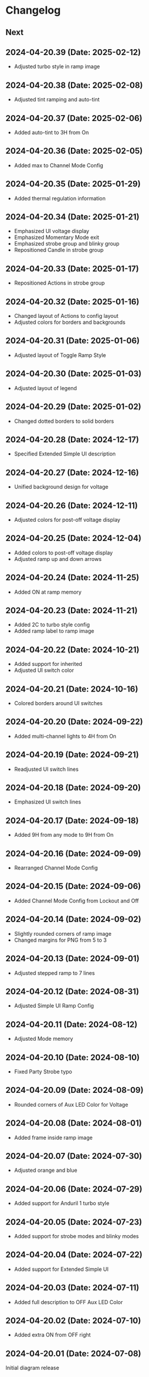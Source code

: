# Changelog

## Next

## 2024-04-20.39 (Date: 2025-02-12)

- Adjusted turbo style in ramp image

## 2024-04-20.38 (Date: 2025-02-08)

- Adjusted tint ramping and auto-tint

## 2024-04-20.37 (Date: 2025-02-06)

- Added auto-tint to 3H from On

## 2024-04-20.36 (Date: 2025-02-05)

- Added max to Channel Mode Config

## 2024-04-20.35 (Date: 2025-01-29)

- Added thermal regulation information

## 2024-04-20.34 (Date: 2025-01-21)

- Emphasized UI voltage display
- Emphasized Momentary Mode exit
- Emphasized strobe group and blinky group
- Repositioned Candle in strobe group

## 2024-04-20.33 (Date: 2025-01-17)

- Repositioned Actions in strobe group

## 2024-04-20.32 (Date: 2025-01-16)

- Changed layout of Actions to config layout
- Adjusted colors for borders and backgrounds

## 2024-04-20.31 (Date: 2025-01-06)

- Adjusted layout of Toggle Ramp Style

## 2024-04-20.30 (Date: 2025-01-03)

- Adjusted layout of legend

## 2024-04-20.29 (Date: 2025-01-02)

- Changed dotted borders to solid borders

## 2024-04-20.28 (Date: 2024-12-17)

- Specified Extended Simple UI description

## 2024-04-20.27 (Date: 2024-12-16)

- Unified background design for voltage

## 2024-04-20.26 (Date: 2024-12-11)

- Adjusted colors for post-off voltage display

## 2024-04-20.25 (Date: 2024-12-04)

- Added colors to post-off voltage display
- Adjusted ramp up and down arrows

## 2024-04-20.24 (Date: 2024-11-25)

- Added ON at ramp memory

## 2024-04-20.23 (Date: 2024-11-21)

- Added 2C to turbo style config
- Added ramp label to ramp image

## 2024-04-20.22 (Date: 2024-10-21)

- Added support for inherited
- Adjusted UI switch color

## 2024-04-20.21 (Date: 2024-10-16)

- Colored borders around UI switches

## 2024-04-20.20 (Date: 2024-09-22)

- Added multi-channel lights to 4H from On

## 2024-04-20.19 (Date: 2024-09-21)

- Readjusted UI switch lines

## 2024-04-20.18 (Date: 2024-09-20)

- Emphasized UI switch lines

## 2024-04-20.17 (Date: 2024-09-18)

- Added 9H from any mode to 9H from On

## 2024-04-20.16 (Date: 2024-09-09)

- Rearranged Channel Mode Config

## 2024-04-20.15 (Date: 2024-09-06)

- Added Channel Mode Config from Lockout and Off

## 2024-04-20.14 (Date: 2024-09-02)

- Slightly rounded corners of ramp image
- Changed margins for PNG from 5 to 3

## 2024-04-20.13 (Date: 2024-09-01)

- Adjusted stepped ramp to 7 lines

## 2024-04-20.12 (Date: 2024-08-31)

- Adjusted Simple UI Ramp Config

## 2024-04-20.11 (Date: 2024-08-12)

- Adjusted Mode memory

## 2024-04-20.10 (Date: 2024-08-10)

- Fixed Party Strobe typo

## 2024-04-20.09 (Date: 2024-08-09)

- Rounded corners of Aux LED Color for Voltage

## 2024-04-20.08 (Date: 2024-08-01)

- Added frame inside ramp image

## 2024-04-20.07 (Date: 2024-07-30)

- Adjusted orange and blue

## 2024-04-20.06 (Date: 2024-07-29)

- Added support for Anduril 1 turbo style

## 2024-04-20.05 (Date: 2024-07-23)

- Added support for strobe modes and blinky modes

## 2024-04-20.04 (Date: 2024-07-22)

- Added support for Extended Simple UI

## 2024-04-20.03 (Date: 2024-07-11)

- Added full description to OFF Aux LED Color

## 2024-04-20.02 (Date: 2024-07-10)

- Added extra ON from OFF right

## 2024-04-20.01 (Date: 2024-07-08)

Initial diagram release
